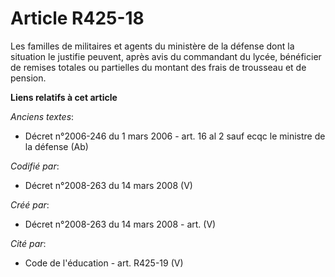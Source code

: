 # Article R425-18

Les familles de militaires et agents du ministère de la défense dont la situation le justifie peuvent, après avis du
commandant du lycée, bénéficier de remises totales ou partielles du montant des frais de trousseau et de pension.

**Liens relatifs à cet article**

_Anciens textes_:

  - Décret n°2006-246 du 1 mars 2006 - art. 16 al 2 sauf ecqc le ministre de la défense (Ab)

_Codifié par_:

  - Décret n°2008-263 du 14 mars 2008 (V)

_Créé par_:

  - Décret n°2008-263 du 14 mars 2008 - art. (V)

_Cité par_:

  - Code de l'éducation - art. R425-19 (V)
